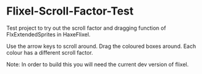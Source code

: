Flixel-Scroll-Factor-Test
=========================

Test project to try out the scroll factor and dragging function of FlxExtendedSprites in HaxeFlixel.

Use the arrow keys to scroll around.
Drag the coloured boxes around.
Each colour has a different scroll factor.

Note: In order to build this you will need the current dev version of flixel.